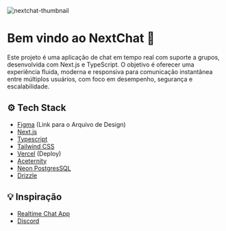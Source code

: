 ![nextchat-thumbnail](https://github.com/user-attachments/assets/42068054-fc9e-4a3b-96f3-fa395947dc80)
# Bem vindo ao NextChat 👋

Este projeto é uma aplicação de chat em tempo real com suporte a grupos, desenvolvida com Next.js e TypeScript. O objetivo é oferecer uma experiência fluida, moderna e responsiva para comunicação instantânea entre múltiplos usuários, com foco em desempenho, segurança e escalabilidade.



## ⚙️ Tech Stack

- [Figma](https://www.figma.com/design/WfFN4XV35CfTXFjdrx9MMd/NextChat?node-id=1-2&t=5AzFnGNf3w2G7hud-1) (Link para o Arquivo de Design)
- [Next.js](https://nextjs.org/)
- [Typescript](https://www.typescriptlang.org/)
- [Tailwind CSS](https://tailwindcss.com/)
- [Vercel](https://vercel.com/) (Deploy)
- [Aceternity](https://ui.aceternity.com/)
- [Neon PostgresSQL](https://neon.tech)
- [Drizzle](https://orm.drizzle.team/)



## 💡 Inspiração

- [Realtime Chat App](https://vercel.com/templates/next.js/realtime-chat-app)
- [Discord](https://discord.com/)
